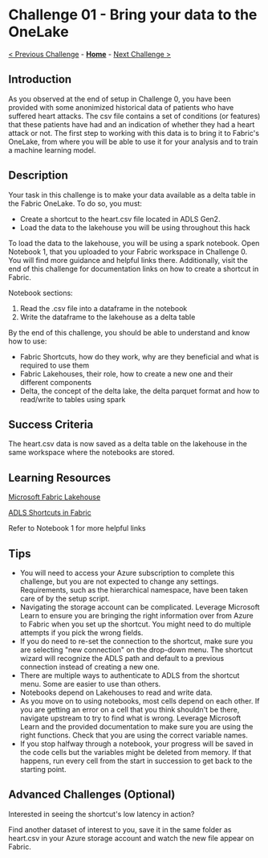 # Challenge 01 - Bring your data to the OneLake

[< Previous Challenge](./Challenge-00.md) - **[Home](../README.md)** - [Next Challenge >](./Challenge-02.md)

## Introduction

As you observed at the end of setup in Challenge 0, you have been provided with some anonimized historical data of patients who have suffered heart attacks. The csv file contains a set of conditions (or features) that these patients have had and an indication of whether they had a heart attack or not. The first step to working with this data is to bring it to Fabric's OneLake, from where you will be able to use it for your analysis and to train a machine learning model.

## Description

Your task in this challenge is to make your data available as a delta table in the Fabric OneLake. To do so, you must:
- Create a shortcut to the heart.csv file located in ADLS Gen2. 
- Load the data to the lakehouse you will be using throughout this hack

To load the data to the lakehouse, you will be using a spark notebook. Open Notebook 1, that you uploaded to your Fabric workspace in Challenge 0. You will find more guidance and helpful links there. Additionally, visit the end of this challenge for documentation links on how to create a shortcut in Fabric.

Notebook sections:
1. Read the .csv file into a dataframe in the notebook
2. Write the dataframe to the lakehouse as a delta table

By the end of this challenge, you should be able to understand and know how to use:
- Fabric Shortcuts, how do they work, why are they beneficial and what is required to use them
- Fabric Lakehouses, their role, how to create a new one and their different components
- Delta, the concept of the delta lake, the delta parquet format and how to read/write to tables using spark

## Success Criteria

The heart.csv data is now saved as a delta table on the lakehouse in the same workspace where the notebooks are stored.

## Learning Resources

[Microsoft Fabric Lakehouse](https://learn.microsoft.com/en-us/fabric/data-engineering/lakehouse-overview)

[ADLS Shortcuts in Fabric](https://learn.microsoft.com/en-us/fabric/onelake/onelake-shortcuts#adls-shortcuts)

Refer to Notebook 1 for more helpful links


## Tips

- You will need to access your Azure subscription to complete this challenge, but you are not expected to change any settings. Requirements, such as the hierarchical namespace, have been taken care of by the setup script.
- Navigating the storage account can be complicated. Leverage Microsoft Learn to ensure you are bringing the right information over from Azure to Fabric when you set up the shortcut. You might need to do multiple attempts if you pick the wrong fields.
- If you do need to re-set the connection to the shortcut, make sure you are selecting "new connection" on the drop-down menu. The shortcut wizard will recognize the ADLS path and default to a previous connection instead of creating a new one.
- There are multiple ways to authenticate to ADLS from the shortcut menu. Some are easier to use than others.
- Notebooks depend on Lakehouses to read and write data.
- As you move on to using notebooks, most cells depend on each other. If you are getting an error on a cell that you think shouldn't be there, navigate upstream to try to find what is wrong. Leverage Microsoft Learn and the provided documentation to make sure you are using the right functions. Check that you are using the correct variable names.
- If you stop halfway through a notebook, your progress will be saved in the code cells but the variables might be deleted from memory. If that happens, run every cell from the start in succession to get back to the starting point.

## Advanced Challenges (Optional)

Interested in seeing the shortcut's low latency in action?

Find another dataset of interest to you, save it in the same folder as heart.csv in your Azure storage account and watch the new file appear on Fabric.
